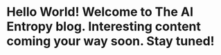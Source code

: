 # Hello World! Welcome to The AI Entropy blog. Interesting content coming your way soon. Stay tuned!
